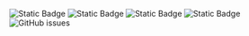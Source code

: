 ![Static Badge](https://img.shields.io/badge/blacklists-60-000000) ![Static Badge](https://img.shields.io/badge/blacklisted-2921480-cc0000) ![Static Badge](https://img.shields.io/badge/whitelisted-2243-00CC00) ![Static Badge](https://img.shields.io/badge/streaming_blacklist-28107-000000) ![GitHub issues](https://img.shields.io/github/issues/fabriziosalmi/blacklists)
